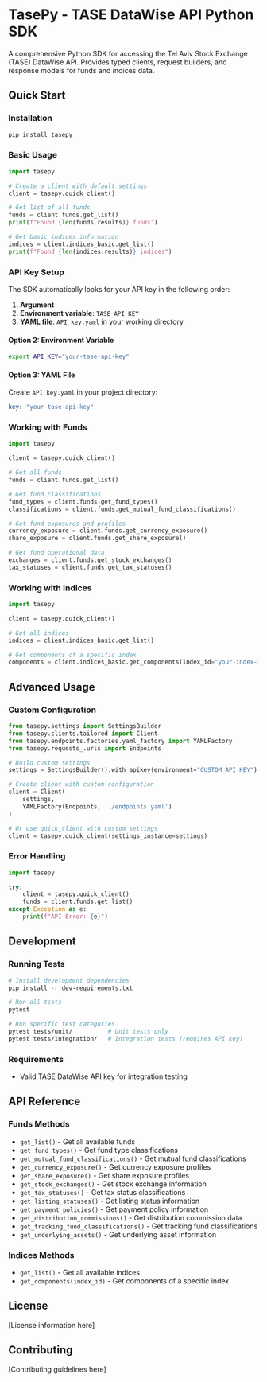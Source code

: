 # TasePy - TASE DataWise API Python SDK

A comprehensive Python SDK for accessing the Tel Aviv Stock Exchange (TASE) DataWise API. Provides typed clients, request builders, and response models for funds and indices data.

## Quick Start

### Installation

```bash
pip install tasepy
```

### Basic Usage

```python
import tasepy

# Create a client with default settings
client = tasepy.quick_client()

# Get list of all funds
funds = client.funds.get_list()
print(f"Found {len(funds.results)} funds")

# Get basic indices information
indices = client.indices_basic.get_list()
print(f"Found {len(indices.results)} indices")
```

### API Key Setup

The SDK automatically looks for your API key in the following order:

1. **Argument**
2. **Environment variable**: `TASE_API_KEY`
2. **YAML file**: `API key.yaml` in your working directory


#### Option 2: Environment Variable
```bash
export API_KEY="your-tase-api-key"
```

#### Option 3: YAML File
Create `API key.yaml` in your project directory:
```yaml
key: "your-tase-api-key"
```

### Working with Funds

```python
import tasepy

client = tasepy.quick_client()

# Get all funds
funds = client.funds.get_list()

# Get fund classifications
fund_types = client.funds.get_fund_types()
classifications = client.funds.get_mutual_fund_classifications()

# Get fund exposures and profiles
currency_exposure = client.funds.get_currency_exposure()
share_exposure = client.funds.get_share_exposure()

# Get fund operational data
exchanges = client.funds.get_stock_exchanges()
tax_statuses = client.funds.get_tax_statuses()
```

### Working with Indices

```python
import tasepy

client = tasepy.quick_client()

# Get all indices
indices = client.indices_basic.get_list() 

# Get components of a specific index
components = client.indices_basic.get_components(index_id="your-index-id")
```

## Advanced Usage

### Custom Configuration

```python
from tasepy.settings import SettingsBuilder
from tasepy.clients.tailored import Client
from tasepy.endpoints.factories.yaml_factory import YAMLFactory
from tasepy.requests_.urls import Endpoints

# Build custom settings
settings = SettingsBuilder().with_apikey(environment="CUSTOM_API_KEY").build()

# Create client with custom configuration
client = Client(
    settings,
    YAMLFactory(Endpoints, './endpoints.yaml')
)

# Or use quick_client with custom settings
client = tasepy.quick_client(settings_instance=settings)
```

### Error Handling

```python
import tasepy

try:
    client = tasepy.quick_client()
    funds = client.funds.get_list()
except Exception as e:
    print(f"API Error: {e}")
```

## Development

### Running Tests

```bash
# Install development dependencies
pip install -r dev-requirements.txt

# Run all tests
pytest

# Run specific test categories
pytest tests/unit/          # Unit tests only
pytest tests/integration/   # Integration tests (requires API key)
```

### Requirements

- Valid TASE DataWise API key for integration testing

## API Reference

### Funds Methods

- `get_list()` - Get all available funds
- `get_fund_types()` - Get fund type classifications
- `get_mutual_fund_classifications()` - Get mutual fund classifications
- `get_currency_exposure()` - Get currency exposure profiles
- `get_share_exposure()` - Get share exposure profiles
- `get_stock_exchanges()` - Get stock exchange information
- `get_tax_statuses()` - Get tax status classifications
- `get_listing_statuses()` - Get listing status information
- `get_payment_policies()` - Get payment policy information
- `get_distribution_commissions()` - Get distribution commission data
- `get_tracking_fund_classifications()` - Get tracking fund classifications
- `get_underlying_assets()` - Get underlying asset information

### Indices Methods

- `get_list()` - Get all available indices
- `get_components(index_id)` - Get components of a specific index

## License

[License information here]

## Contributing

[Contributing guidelines here]